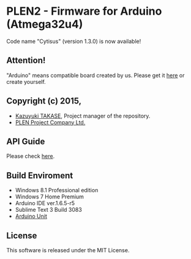 ﻿PLEN2 - Firmware for Arduino (Atmega32u4)
================================================================================

Code name "Cytisus" (version 1.3.0) is now available!

Attention!
---
"Arduino" means compatible board created by us.
Please get it [here](http://shop.plen.jp/) or create yourself.

Copyright (c) 2015,
---
- [Kazuyuki TAKASE](https://github.com/Guvalif), Project manager of the repository.
- [PLEN Project Company Ltd.](http://plen.jp)

API Guide
---
Please check [here](https://plenproject.github.io/plen__firmware_for_Arduino).

Build Enviroment
---
- Windows 8.1 Professional edition
- Windows 7 Home Premium
- Arduino IDE ver.1.6.5-r5
- Sublime Text 3 Build 3083
- [Arduino Unit](https://github.com/mmurdoch/arduinounit)

License
---
This software is released under the MIT License.